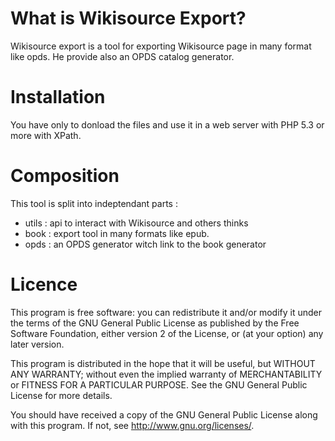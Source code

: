 What is Wikisource Export?
==========================

Wikisource export is a tool for exporting Wikisource page in many format like opds.
He provide also an OPDS catalog generator.

Installation
============

You have only to donload the files and use it in a web server with PHP 5.3 or more with XPath.

Composition
===========

This tool is split into indeptendant parts :
- utils : api to interact with Wikisource and others thinks
- book : export tool in many formats like epub.
- opds : an OPDS generator witch link to the book generator

Licence
=======

This program is free software: you can redistribute it and/or modify it under the terms of the GNU General Public License as published by the Free Software Foundation, either version 2 of the License, or (at your option) any later version.

This program is distributed in the hope that it will be useful, but WITHOUT ANY WARRANTY; without even the implied warranty of MERCHANTABILITY or FITNESS FOR A PARTICULAR PURPOSE.  See the GNU General Public License for more details.

You should have received a copy of the GNU General Public License along with this program. If not, see <http://www.gnu.org/licenses/>.
